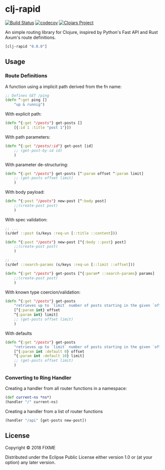 # clj-rapid
[![Build Status](https://travis-ci.org/clj-rapid/clj-rapid.svg?branch=master)](https://travis-ci.org/clj-rapid/clj-rapid)
[![codecov](https://codecov.io/gh/clj-rapid/clj-rapid/branch/master/graph/badge.svg)](https://codecov.io/gh/clj-rapid/clj-rapid)
[![Clojars Project](https://img.shields.io/clojars/v/clj-rapid.svg)](https://clojars.org/clj-rapid)


An simple routing library for Clojure, inspired by Python's Fast API and Rust Axum's route definitions.

```clj
[clj-rapid "0.0.0"]
```


## Usage

### Route Definitions

A function using a implicit path derived from the fn name:

```clojure
;; Defines GET /ping
(defn ^:get ping []
    "up & runnig")
```

With explicit path:
```clojure
(defn ^{:get "/posts"} get-posts []
    [{:id 1 :title "post 1"}])
```

With path parameters:

```clojure
(defn ^{:get "/posts/:id"} get-post [id]
    ;; (get-post-by-id id)
    )
```

With parameter de-structuring:

```clojure
(defn ^{:get "/posts"} get-posts [^:param offset ^:param limit]
    ;; (get-posts offset limit)
    )
```

With body payload:

```clojure
(defn ^{:post "/posts"} new-post [^:body post]
    ;;(create-post post)
    )
```

With spec validation:

```clojure
;; ...
(s/def ::post (s/keys :req-un [::title ::content]))

(defn ^{:post "/posts"} new-post [^{:body ::post} post]
    ;;(create-post post)
    )
```

```clojure
;; ...
(s/def ::search-params (s/keys :req-un [::limit ::offset]))

(defn ^{:get "/posts"} get-posts [^{:param* ::search-params} params]
    ;;(create-post post)
    )
```

With known type coercion/validation:

```clojure
(defn ^{:get "/posts"} get-posts
    "retrieves up to `limit` number of posts starting in the given `offset`"
    [^{:param int} offset
    ^{:param int} limit]
    ;; (get-posts offset limit)
    )
```

With defaults

```clojure
(defn ^{:get "/posts"} get-posts
    "retrieves up to `limit` number of posts starting in the given `offset`"
    [^{:param int :default 0} offset
    ^{:param int :default 10} limit]
    ;; (get-posts offset limit)
    )
```

### Converting to Ring Handler

Creating a handler from all router functions in a namespace:

```clojure
(def current-ns *ns*)
(handler "/" current-ns)
```

Creating a handler from a list of router functions

```clojure
(handler "/api" [get-posts new-post])
```


## License

Copyright © 2018 FIXME

Distributed under the Eclipse Public License either version 1.0 or (at
your option) any later version.
